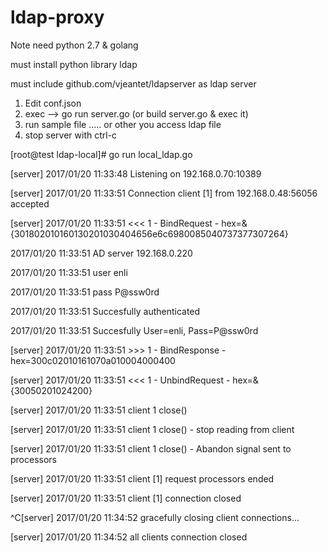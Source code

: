 # ldap-proxy

Note need python 2.7 & golang

must install python library ldap

must include github.com/vjeantet/ldapserver as ldap server

1. Edit conf.json
2. exec --> go run server.go (or build server.go & exec it)
3. run sample file ..... or other you access ldap file
4. stop server with ctrl-c

[root@test ldap-local]# go run local_ldap.go

[server] 2017/01/20 11:33:48 Listening on 192.168.0.70:10389

[server] 2017/01/20 11:33:51 Connection client [1] from 192.168.0.48:56056 accepted

[server] 2017/01/20 11:33:51 <<< 1 - BindRequest - hex=&{301802010160130201030404656e6c6980085040737377307264}

2017/01/20 11:33:51 AD server 192.168.0.220

2017/01/20 11:33:51 user enli

2017/01/20 11:33:51 pass P@ssw0rd

2017/01/20 11:33:51 Succesfully authenticated

2017/01/20 11:33:51 Succesfully User=enli, Pass=P@ssw0rd

[server] 2017/01/20 11:33:51 >>> 1 - BindResponse - hex=300c02010161070a010004000400

[server] 2017/01/20 11:33:51 <<< 1 - UnbindRequest - hex=&{30050201024200}

[server] 2017/01/20 11:33:51 client 1 close()

[server] 2017/01/20 11:33:51 client 1 close() - stop reading from client

[server] 2017/01/20 11:33:51 client 1 close() - Abandon signal sent to processors

[server] 2017/01/20 11:33:51 client [1] request processors ended

[server] 2017/01/20 11:33:51 client [1] connection closed

^C[server] 2017/01/20 11:34:52 gracefully closing client connections...

[server] 2017/01/20 11:34:52 all clients connection closed

